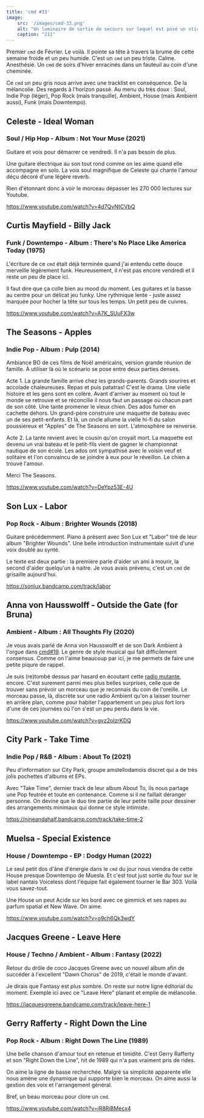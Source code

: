 ```yaml
---
title: 'cmd #33'
image:
    src: '/images/cmd-33.png'
    alt: "Un luminaire de sortie de secours sur lequel est posé un sticker 'Cosy'"
    caption: "211"
---
```


Premier `cmd` de Février. Le voilà. Il pointe sa tête à travers la brume de
cette semaine froide et un peu humide. C'est un `cmd` un peu triste. Calme.
Anesthésié. Un `cmd` de soirs d'hiver enracinés dans un fauteuil au coin d'une
cheminée.

Ce `cmd` un peu gris nous arrive avec une tracklist en conséquence. De la
mélancolie. Des regards à l'horizon passé. Au menu du très doux : Soul, Indie
Pop (léger), Pop Rock (mais tranquille), Ambient, House (mais Ambient aussi),
Funk (mais Downtempo).



## Celeste - Ideal Woman

### Soul / Hip Hop - Album : Not Your Muse (2021)

Guitare et voix pour démarrer ce vendredi. Il n'a pas besoin de plus.

Une guitare électrique au son tout rond comme on les aime quand elle accompagne
en solo. La voix soul magnifique de Celeste qui chante l'amour déçu décoré d'une
légère reverb.

Rien d'étonnant donc à voir le morceau dépasser les 270 000 lectures sur
Youtube.

https://www.youtube.com/watch?v=4d7QvNtCVbQ



## Curtis Mayfield - Billy Jack

### Funk / Downtempo - Album : There's No Place Like America Today (1975)

L'écriture de ce `cmd` était déjà terminée quand j'ai entendu cette douce
merveille légèrement funk. Heureusement, il n'est pas encore vendredi et il
reste un peu de place ici.

Il faut dire que ça colle bien au mood du moment. Les guitares et la basse au
centre pour un délicat jeu funky. Une rythmique lente - juste assez marquée pour
hocher la tête sur tous les temps. Un petit peu de cuivres.

https://www.youtube.com/watch?v=A7K_SUuFX3w



## The Seasons - Apples

### Indie Pop - Album : Pulp (2014)

Ambiance BO de ces films de Noël américains, version grande réunion de famille.
À utiliser là où le scénario se pose entre deux parties denses.

Acte 1. La grande famille arrive chez les grands-parents. Grands
sourires et accolade chaleureuses. Repas et puis patatras! C'est le drama. Une
vielle histoire et les gens sont en colère. Avant d'arriver au moment où tout le
monde se retrouve et se réconcilie il nous faut un passage où chacun part de son
côté. Une tante promener le vieux chien. Des ados fumer en cachette dehors. Un
grand-père construire une maquette de bateau avec un de ses petit-enfants. Et
là, un oncle allume la vielle hi-fi du salon poussiéreux et "Apples" de The
Seasons en sort. L'atmosphère se renverse.

Acte 2. La tante revient avec le cousin qu'on croyait mort. La maquette est
devenu un vrai bateau et le petit-fils vient de gagner le championnat nautique
de son école. Les ados ont sympathisé avec le voisin veuf et solitaire et l'on
convaincu de se joindre à eux pour le réveillon. Le chien a trouvé l'amour.

Merci The Seasons.

https://www.youtube.com/watch?v=DeYpz53E-4U



## Son Lux ⁠- Labor

### Pop Rock - Album : Brighter Wounds (2018)

Guitare précédemment. Piano à présent avec Son Lux et "Labor" tiré de leur album
"Brighter Wounds".  Une belle introduction instrumentale suivit d'une voix
doublé au synté.

Le texte est deux partie : la première parle d'aider un ami à mourir, la second
d'aider quelqu'un à naitre. Je vous avais prévenu, c'est un `cmd` de grisaille
aujourd'hui.

https://sonlux.bandcamp.com/track/labor



## Anna von Hausswolff - Outside the Gate (for Bruna)

### Ambient - Album : All Thoughts Fly (2020)

Je vous avais parlé de Anna von Hausswolff et de son Dark Ambient à l'orgue dans
[cmd#19](https://cmd.wuips.com/post/2021-10-28-cmd-19). Le genre de style
musical qui fait difficilement consensus. Comme on l'aime beaucoup par ici, je
me permets de faire une petite piqure de rappel.

Je suis (re)tombé dessus par hasard en écoutant cette [radio mutante](https://mutantradio.net/),
encore. C'est surement parmi mes plus belles
surprises, celle que de trouver sans prévoir un morceau que je reconnais du coin
de l'oreille. Le morceau passe, là, discrète sur une radio Ambient qu'on a
laisser tourner en arrière plan, comme pour habiter l'appartement un peu plus
fort lors d'une de ces journées où l'on s'est un peu perdu dans la vie.

https://www.youtube.com/watch?v=gvz2oIzrKDQ



## City Park - Take Time

### Indie Pop / R&B - Album : About To (2021)

Peu d'information sur City Park, groupe amstellodamois discret qui a de très
jolis pochettes d'albums et EPs.

Avec "Take Time", dernier track de leur album About To, ils nous partage une Pop
feutrée et toute en contenance. Comme si il ne faillait déranger personne. On
devine que le duo tire partie de leur petite taille pour dessiner des
arrangements minimaux qui donne ce style intimiste.

https://nineandahalf.bandcamp.com/track/take-time-2



## Muelsa - Special Existence

### House / Downtempo - EP : Dodgy Human (2022)

Le seul petit dos d'âne d'énergie dans le `cmd` du jour nous viendra de cette
House presque Downtempo de Muesla. Et c'est tout just sortie du four sur le
label nantais Voiceless dont l'équipe fait également tourner le Bar 303. Voilà
vous savez-tout.

Une House un peut Acide sur les bord avec ce gimmick et ses napes au parfum
spatial et New Wave. On aime.

https://www.youtube.com/watch?v=o9ch6Qk3wdY



## Jacques Greene - Leave Here

### House / Techno / Ambient - Album : Fantasy (2022)

Retour du drôle de coco Jacques Greene avec un nouvel album afin de succéder à
l'excellent "Dawn Chorus" de 2019, c'était le monde d'avant.

Je dirais que Fantasy est plus sombre. On reste sur notre ligne éditorial du
moment. Exemple ici avec ce "Leave Here" planant et emplie de mélancolie.

https://jacquesgreene.bandcamp.com/track/leave-here-1



## Gerry Rafferty - Right Down the Line

### Pop Rock - Album : Right Down The Line (1989)

Une belle chanson d'amour tout en retenue et timidité. C'est Gerry Rafferty et
son "Right Down the Line", hit de 1989 qui n'a pas vraiment pris de rides.

On aime la ligne de basse recherchée. Malgré sa simplicité apparente elle nous
amène une dynamique qui supporte bien le morceau. On aime aussi la gestion des
voix et l'arrangement général.

Bref, un beau morceau pour clore un `cmd`.

https://www.youtube.com/watch?v=jR8RiBMecx4



